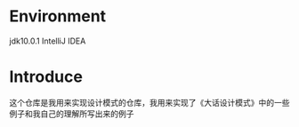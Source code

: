 # Environment
jdk10.0.1
IntelliJ IDEA
# Introduce
这个仓库是我用来实现设计模式的仓库，我用来实现了《大话设计模式》中的一些例子和我自己的理解所写出来的例子
